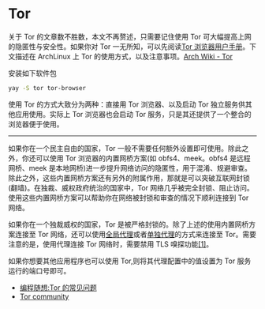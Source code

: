 # Tor

关于 Tor 的文章数不胜数，本文不再赘述，只需要记住使用 Tor 可大幅提高上网的隐匿性与安全性。如果你对 Tor 一无所知，可以先阅读[Tor 浏览器用户手册](https://tb-manual.torproject.org/zh-CN)。下文描述在 ArchLinux 上 Tor 的使用方式，以及注意事项。[Arch Wiki - Tor](https://wiki.archlinux.org/title/Tor)

安装如下软件包

```bash
yay -S tor tor-browser
```

使用 Tor 的方式大致分为两种：直接用 Tor 浏览器、以及启动 Tor 独立服务供其他应用使用。实际上 Tor 浏览器也会启动 Tor 服务，只是其还提供了一个整合的浏览器便于使用。

---

如果你在一个民主自由的国家，Tor 一般不需要任何额外设置即可使用。除此之外，你还可以使用 Tor 浏览器的内置网桥方案(如 obfs4、meek。obfs4 是远程网桥、meek 是本地网桥)进一步提升网络访问的隐匿性，用于混淆、规避审查。除此之外，这些内置网桥方案还有另外的附属作用，那就是可以突破互联网封锁(翻墙)。在独裁、威权政府统治的国家中，Tor 网络几乎被完全封锁、阻止访问。使用这些内置网桥方案可以帮助你在网络被封锁和审查的情况下顺利连接到 Tor 网络。

如果你在一个独裁威权的国家，Tor 是被严格封锁的。除了上述的使用内置网桥方案连接至 Tor 网络，还可以使用[全局代理](https://archlinuxstudio.github.io/ArchLinuxTutorial/#/advanced/transparentProxy)或者[单独代理](https://archlinuxstudio.github.io/ArchLinuxTutorial/#/rookie/fxckGFW)的方式来连接至 Tor。需要注意的是，使用代理连接 Tor 网络时，需要禁用 TLS 嗅探功能[[1]](https://github.com/v2ray/discussion/issues/49)。

如果你想要其他应用程序也可以使用 Tor,则将其代理配置中的值设置为 Tor 服务运行的端口号即可。

- [编程随想:Tor 的常见问题](https://program-think.medium.com/%E5%A6%82%E4%BD%95%E7%BF%BB%E5%A2%99-%E7%B3%BB%E5%88%97-%E5%85%B3%E4%BA%8E-tor-%E7%9A%84%E5%B8%B8%E8%A7%81%E9%97%AE%E9%A2%98%E8%A7%A3%E7%AD%94-daa1115ac300)
- [Tor community](https://community.torproject.org/)
